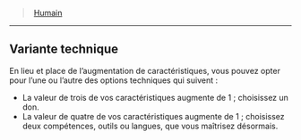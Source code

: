 ﻿---
!GenericItem
Name: Variante technique
Id: human_hd.md#variante-technique
ParentLink: human_hd.md#humain
ParentName: Humain
NameLevel: 2
Attributes:
  Name: Variante technique
  Markdown: >+
    ## <!--Name-->Variante technique<!--/Name-->


    En lieu et place de l’augmentation de caractéristiques, vous pouvez opter pour l’une ou l’autre des options techniques qui suivent :


    * La valeur de trois de vos caractéristiques augmente de 1 ; choisissez un don.

    * La valeur de quatre de vos caractéristiques augmente de 1 ; choisissez deux compétences, outils ou langues, que vous maîtrisez désormais.

  Description: >+
    En lieu et place de l’augmentation de caractéristiques, vous pouvez opter pour l’une ou l’autre des options techniques qui suivent :


    * La valeur de trois de vos caractéristiques augmente de 1 ; choisissez un don.

    * La valeur de quatre de vos caractéristiques augmente de 1 ; choisissez deux compétences, outils ou langues, que vous maîtrisez désormais.

AttributesDictionary: >+
  Name: Variante technique

  Markdown: >+

    ## <!--Name-->Variante technique<!--/Name-->





    En lieu et place de l’augmentation de caractéristiques, vous pouvez opter pour l’une ou l’autre des options techniques qui suivent :





    * La valeur de trois de vos caractéristiques augmente de 1 ; choisissez un don.



    * La valeur de quatre de vos caractéristiques augmente de 1 ; choisissez deux compétences, outils ou langues, que vous maîtrisez désormais.



  Description: >+

    En lieu et place de l’augmentation de caractéristiques, vous pouvez opter pour l’une ou l’autre des options techniques qui suivent :





    * La valeur de trois de vos caractéristiques augmente de 1 ; choisissez un don.



    * La valeur de quatre de vos caractéristiques augmente de 1 ; choisissez deux compétences, outils ou langues, que vous maîtrisez désormais.



Description: >+
  En lieu et place de l’augmentation de caractéristiques, vous pouvez opter pour l’une ou l’autre des options techniques qui suivent :


  * La valeur de trois de vos caractéristiques augmente de 1 ; choisissez un don.

  * La valeur de quatre de vos caractéristiques augmente de 1 ; choisissez deux compétences, outils ou langues, que vous maîtrisez désormais.

---
> [Humain](hd_human.md)

---

## Variante technique

En lieu et place de l’augmentation de caractéristiques, vous pouvez opter pour l’une ou l’autre des options techniques qui suivent :

* La valeur de trois de vos caractéristiques augmente de 1 ; choisissez un don.
* La valeur de quatre de vos caractéristiques augmente de 1 ; choisissez deux compétences, outils ou langues, que vous maîtrisez désormais.

